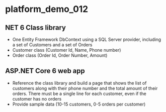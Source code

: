 # platform_demo_012

## NET 6 Class library

- One Entity Framework DbContext using a SQL Server provider, including a set of Customers and a set of Orders 
- Customer class (Customer Id, Name, Phone number) 
- Order class (Order Id, Order Number, Amount) 
## ASP.NET Core 6 web app

- Reference the class library and build a page that shows the list of customers along with their phone number and the total amount of their orders. There must be a single line for each customer, even if the customer has no orders
- Provide sample data (10-15 customers, 0-5 orders per customer)
